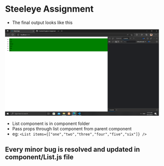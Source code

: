 # Steeleye Assignment
   - The final output looks like this

 ![Arraylist](./Screenshot%20(169).png)

  - List component is in component folder
  - Pass props through list component from parent component
  - eg:  `<List items={["one","two","three","four","five","six"]} />`

 ##  Every minor bug is resolved and updated in component/List.js  file